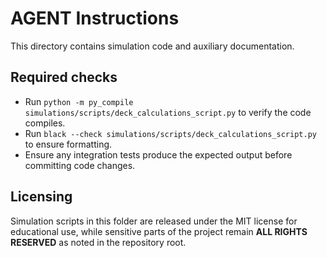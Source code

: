 # AGENT Instructions

This directory contains simulation code and auxiliary documentation.

## Required checks

- Run `python -m py_compile simulations/scripts/deck_calculations_script.py` to verify the code compiles.
- Run `black --check simulations/scripts/deck_calculations_script.py` to ensure formatting.
- Ensure any integration tests produce the expected output before committing code changes.

## Licensing

Simulation scripts in this folder are released under the MIT license for educational use, while sensitive parts of the project remain **ALL RIGHTS RESERVED** as noted in the repository root.
